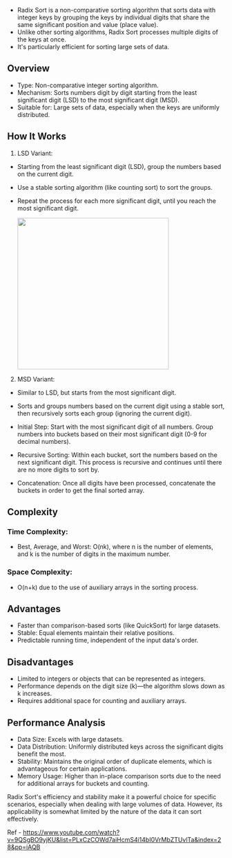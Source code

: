- Radix Sort is a non-comparative sorting algorithm that sorts data with integer keys by grouping the keys by individual digits that share the same significant position and value (place value). 
- Unlike other sorting algorithms, Radix Sort processes multiple digits of the keys at once. 
- It's particularly efficient for sorting large sets of data. 

## Overview

- Type: Non-comparative integer sorting algorithm.
- Mechanism: Sorts numbers digit by digit starting from the least significant digit (LSD) to the most significant digit (MSD).
- Suitable for: Large sets of data, especially when the keys are uniformly distributed.

## How It Works

1. LSD Variant:
- Starting from the least significant digit (LSD), group the numbers based on the current digit.
- Use a stable sorting algorithm (like counting sort) to sort the groups.
- Repeat the process for each more significant digit, until you reach the most significant digit.

  <img src="https://github.com/devashree-shukla/DSAlgoExpedition/assets/38584944/0f1413fb-aa57-463c-a472-c57751fe3714" width="350">

2. MSD Variant:
- Similar to LSD, but starts from the most significant digit.
- Sorts and groups numbers based on the current digit using a stable sort, then recursively sorts each group (ignoring the current digit).

- Initial Step: Start with the most significant digit of all numbers.
Group numbers into buckets based on their most significant digit (0-9 for decimal numbers).

- Recursive Sorting: Within each bucket, sort the numbers based on the next significant digit. This process is recursive and continues until there are no more digits to sort by.

- Concatenation: Once all digits have been processed, concatenate the buckets in order to get the final sorted array.

## Complexity

### Time Complexity:

- Best, Average, and Worst: O(nk), where n is the number of elements, and k is the number of digits in the maximum number.

### Space Complexity: 

- O(n+k) due to the use of auxiliary arrays in the sorting process.

## Advantages

- Faster than comparison-based sorts (like QuickSort) for large datasets.
- Stable: Equal elements maintain their relative positions.
- Predictable running time, independent of the input data's order.

## Disadvantages

- Limited to integers or objects that can be represented as integers.
- Performance depends on the digit size (k)—the algorithm slows down as k increases.
- Requires additional space for counting and auxiliary arrays.

## Performance Analysis

- Data Size: Excels with large datasets.
- Data Distribution: Uniformly distributed keys across the significant digits benefit the most.
- Stability: Maintains the original order of duplicate elements, which is advantageous for certain applications.
- Memory Usage: Higher than in-place comparison sorts due to the need for additional arrays for buckets and counting.

Radix Sort's efficiency and stability make it a powerful choice for specific scenarios, especially when dealing with large volumes of data. However, its applicability is somewhat limited by the nature of the data it can sort effectively.

Ref - https://www.youtube.com/watch?v=9QSgBO9yjKU&list=PLxCzCOWd7aiHcmS4i14bI0VrMbZTUvlTa&index=28&pp=iAQB
